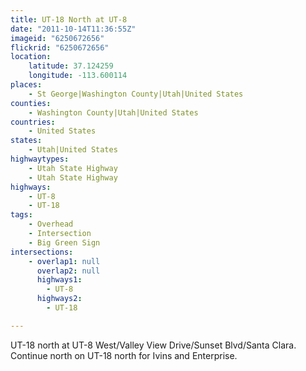 ```yaml
---
title: UT-18 North at UT-8
date: "2011-10-14T11:36:55Z"
imageid: "6250672656"
flickrid: "6250672656"
location:
    latitude: 37.124259
    longitude: -113.600114
places:
    - St George|Washington County|Utah|United States
counties:
    - Washington County|Utah|United States
countries:
    - United States
states:
    - Utah|United States
highwaytypes:
    - Utah State Highway
    - Utah State Highway
highways:
    - UT-8
    - UT-18
tags:
    - Overhead
    - Intersection
    - Big Green Sign
intersections:
    - overlap1: null
      overlap2: null
      highways1:
        - UT-8
      highways2:
        - UT-18

---
```

UT-18 north at UT-8 West/Valley View Drive/Sunset Blvd/Santa Clara.  Continue north on UT-18 north for Ivins and Enterprise.